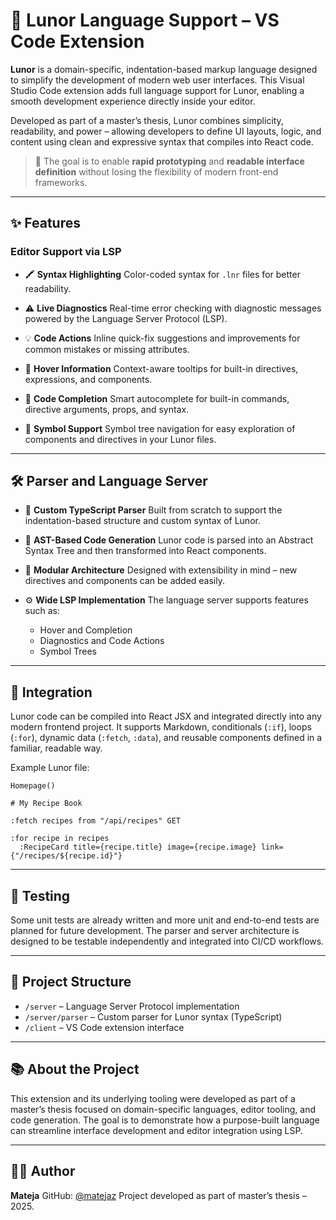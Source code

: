 # 🌙 Lunor Language Support – VS Code Extension

**Lunor** is a domain-specific, indentation-based markup language designed to simplify the development of modern web user interfaces. This Visual Studio Code extension adds full language support for Lunor, enabling a smooth development experience directly inside your editor.

Developed as part of a master’s thesis, Lunor combines simplicity, readability, and power – allowing developers to define UI layouts, logic, and content using clean and expressive syntax that compiles into React code.

> 🚀 The goal is to enable **rapid prototyping** and **readable interface definition** without losing the flexibility of modern front-end frameworks.

---

## ✨ Features

### Editor Support via LSP

-   🖍 **Syntax Highlighting**
    Color-coded syntax for `.lnr` files for better readability.

-   ⚠️ **Live Diagnostics**
    Real-time error checking with diagnostic messages powered by the Language Server Protocol (LSP).

-   💡 **Code Actions**
    Inline quick-fix suggestions and improvements for common mistakes or missing attributes.

-   🧠 **Hover Information**
    Context-aware tooltips for built-in directives, expressions, and components.

-   🧩 **Code Completion**
    Smart autocomplete for built-in commands, directive arguments, props, and syntax.

-   🧪 **Symbol Support**
    Symbol tree navigation for easy exploration of components and directives in your Lunor files.

---

## 🛠 Parser and Language Server

-   🔄 **Custom TypeScript Parser**
    Built from scratch to support the indentation-based structure and custom syntax of Lunor.

-   🧱 **AST-Based Code Generation**
    Lunor code is parsed into an Abstract Syntax Tree and then transformed into React components.

-   🔧 **Modular Architecture**
    Designed with extensibility in mind – new directives and components can be added easily.

-   ⚙️ **Wide LSP Implementation**
    The language server supports features such as:
    -   Hover and Completion
    -   Diagnostics and Code Actions
    -   Symbol Trees

---

## 🔗 Integration

Lunor code can be compiled into React JSX and integrated directly into any modern frontend project. It supports Markdown, conditionals (`:if`), loops (`:for`), dynamic data (`:fetch`, `:data`), and reusable components defined in a familiar, readable way.

Example Lunor file:

```lnr
Homepage()

# My Recipe Book

:fetch recipes from "/api/recipes" GET

:for recipe in recipes
  :RecipeCard title={recipe.title} image={recipe.image} link={"/recipes/${recipe.id}"}
```

---

## 🧪 Testing

Some unit tests are already written and more unit and end-to-end tests are planned for future development. The parser and server architecture is designed to be testable independently and integrated into CI/CD workflows.

---

## 📁 Project Structure

-   `/server` – Language Server Protocol implementation
-   `/server/parser` – Custom parser for Lunor syntax (TypeScript)
-   `/client` – VS Code extension interface

---

## 📚 About the Project

This extension and its underlying tooling were developed as part of a master’s thesis focused on domain-specific languages, editor tooling, and code generation. The goal is to demonstrate how a purpose-built language can streamline interface development and editor integration using LSP.

---

## 🧑‍💻 Author

**Mateja**
GitHub: [@matejaz](https://github.com/matejazs)
Project developed as part of master’s thesis – 2025.
